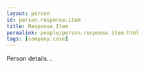 ```yaml
---
layout: person
id: person.response.item
title: Response Item
permalink: people/person.response.item.html
tags: [company.case]
---
```


Person details...